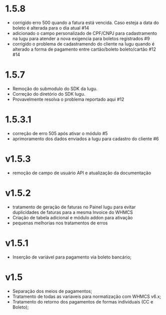 # 1.5.8
+ corrigido erro 500 quando a fatura está vencida. Caso esteja a data do boleto é alterada para o dia atual #14
+ adicionado o campo personalizado de CPF/CNPJ para cadastramento na Iugu para atender a nova exigencia para boletos registrados #9
+ corrigido o problema de cadastramendo do cliente na Iugu quando é alterado a forma de pagamento entre cartão/boleto boleto/cartão #12 #14
# 1.5.7
+ Remoção do submodulo do SDK da Iugu.
+ Correção do diretório do SDK Iugu.
+ Provavelmente resolva o problema reportado aqui #12
# 1.5.3.1
+ correção de erro 505 após ativar o módulo #5
+ aprimoramento dos dados enviados a Iugu para cadastro do cliente #6
# v1.5.3
+ remoção de campo de usuário API e atualização da documentação
# v1.5.2
+ tratamento de geração de faturas no Painel Iugu para evitar duplicidades de faturas para a mesma Invoice do WHMCS
+ Criação de tabela adicional e módulo addon para ativação
+ pequenas melhorias nos tratamentos de erros
# v1.5.1
+ Inserção de variável para pagamento via boleto bancário;
# v1.5
+ Separação dos meios de pagamentos;
+ Tratamento de todas as variaveis para normatização com WHMCS v6.x;
+ Tratamento do retorno dos pagamentos de formas individuais (CC e Boleto);

